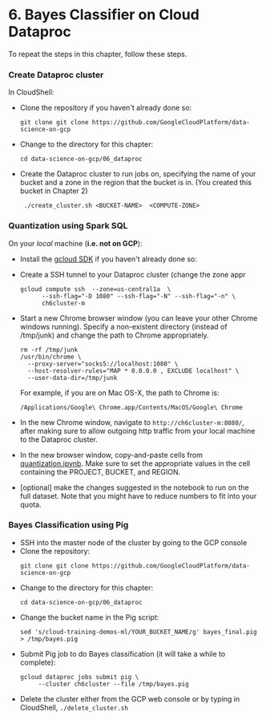# 6. Bayes Classifier on Cloud Dataproc

To repeat the steps in this chapter, follow these steps.

### Create Dataproc cluster
In CloudShell:
* Clone the repository if you haven't already done so:
    ```
    git clone git clone https://github.com/GoogleCloudPlatform/data-science-on-gcp
    ```
* Change to the directory for this chapter:
    ```
    cd data-science-on-gcp/06_dataproc
    ```
* Create the Dataproc cluster to run jobs on, specifying the name of your bucket and a 
  zone in the region that the bucket is in. (You created this bucket in Chapter 2)
   ```
    ./create_cluster.sh <BUCKET-NAME>  <COMPUTE-ZONE>
    ```

### Quantization using Spark SQL
On your <em>local</em> machine (<b>i.e. not on GCP</b>):
* Install the <a href="https://cloud.google.com/sdk/downloads">gcloud SDK</a> if you haven't already done so:
* Create a SSH tunnel to your Dataproc cluster (change the zone appr
    ```
    gcloud compute ssh  --zone=us-central1a  \
          --ssh-flag="-D 1080" --ssh-flag="-N" --ssh-flag="-n" \
          ch6cluster-m
    ```
* Start a new Chrome browser window (you can leave your other Chrome windows running).
  Specify a non-existent directory (instead of /tmp/junk) and change the path to Chrome
  appropriately.
    ```
    rm -rf /tmp/junk
    /usr/bin/chrome \
      --proxy-server="socks5://localhost:1080" \
      --host-resolver-rules="MAP * 0.0.0.0 , EXCLUDE localhost" \
      --user-data-dir=/tmp/junk
    ```
    For example, if you are on Mac OS-X, the path to Chrome is:
    ```
    /Applications/Google\ Chrome.app/Contents/MacOS/Google\ Chrome 
    ```
* In the new Chrome window, navigate to ```http://ch6cluster-m:8080/```, after making sure to allow
  outgoing http traffic from your local machine to the Dataproc cluster.

* In the new browser window, copy-and-paste cells from <a href="quantization.ipynb">quantization.ipynb</a>.
  Make sure to set the appropriate values in the cell containing the PROJECT, BUCKET, and REGION.
 
* [optional] make the changes suggested in the notebook to run on the full dataset.  Note that you might have to
  reduce numbers to fit into your quota.
  
### Bayes Classification using Pig
* SSH into the master node of the cluster by going to the GCP console
* Clone the repository:
    ```
    git clone git clone https://github.com/GoogleCloudPlatform/data-science-on-gcp
    ```
* Change to the directory for this chapter:
    ```
    cd data-science-on-gcp/06_dataproc
    ```
* Change the bucket name in the Pig script:
    ```
    sed 's/cloud-training-demos-ml/YOUR_BUCKET_NAME/g' bayes_final.pig > /tmp/bayes.pig
    ```
* Submit Pig job to do Bayes classification (it will take a while to complete):
    ```
    gcloud dataproc jobs submit pig \
         --cluster ch6cluster --file /tmp/bayes.pig
    ```
 * Delete the cluster either from the GCP web console or by typing in CloudShell, ```./delete_cluster.sh```
 
